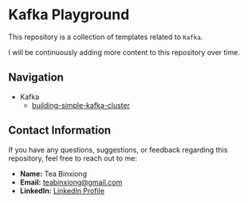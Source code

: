 # Kafka Playground
This repository is a collection of templates related to `Kafka`. 

I will be continuously adding more content to this repository over time.

## **Navigation**
- Kafka
  - [building-simple-kafka-cluster](./templates/building-simple-kafka-cluster/readme.md)

## **Contact Information**

If you have any questions, suggestions, or feedback regarding this repository, feel free to reach out to me:

- **Name:** Tea Binxiong
- **Email:** teabinxiong@gmail.com
- **LinkedIn:** [LinkedIn Profile](https://www.linkedin.com/in/binxiong-tea-72095016b/)